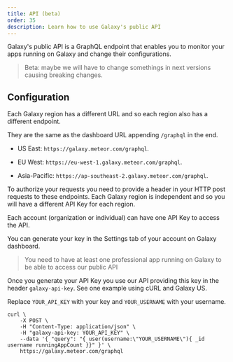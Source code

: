 ```yaml
---
title: API (beta)
order: 35
description: Learn how to use Galaxy's public API
---
```


Galaxy's public API is a GraphQL endpoint that enables you to monitor your apps running on Galaxy and change their configurations.

>  Beta: maybe we will have to change somethings in next versions causing breaking changes.

<h2 id="endpoint">Configuration</h2>

Each Galaxy region has a different URL and so each region also has a different endpoint.

They are the same as the dashboard URL appending `/graphql` in the end.

- US East: `https://galaxy.meteor.com/graphql`.

- EU West: `https://eu-west-1.galaxy.meteor.com/graphql`.

- Asia-Pacific: `https://ap-southeast-2.galaxy.meteor.com/graphql`.  

To authorize your requests you need to provide a header in your HTTP post requests to these endpoints. Each Galaxy region is independent and so you will have a different API Key for each region.

Each account (organization or individual) can have one API Key to access the API.

You can generate your key in the Settings tab of your account on Galaxy dashboard.

> You need to have at least one professional app running on Galaxy to be able to access our public API

Once you generate your API Key you use our API providing this key in the header `galaxy-api-key`. See one example using cURL and Galaxy US.

Replace `YOUR_API_KEY` with your key and `YOUR_USERNAME` with your username.

```shell script
curl \
    -X POST \
    -H "Content-Type: application/json" \
    -H "galaxy-api-key: YOUR_API_KEY" \
    --data '{ "query": "{ user(username:\"YOUR_USERNAME\"){ _id username runningAppCount }}" }' \
    https://galaxy.meteor.com/graphql
```
